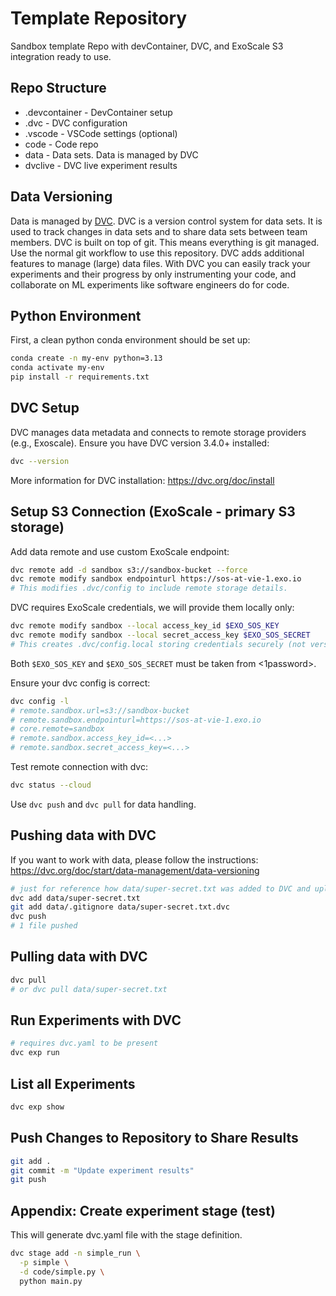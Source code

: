 # Template Repository

Sandbox template Repo with devContainer, DVC, and ExoScale S3 integration ready to use.

## Repo Structure
- .devcontainer - DevContainer setup
- .dvc - DVC configuration
- .vscode - VSCode settings (optional)
- code - Code repo
- data - Data sets. Data is managed by DVC
- dvclive - DVC live experiment results

## Data Versioning
Data is managed by [DVC](https://dvc.org/doc). DVC is a version control system for data sets. It is used to track changes in data sets and to share data sets between team members. DVC is built on top of git. This means everything is git managed. Use the normal git workflow to use this repository. DVC adds additional features to manage (large) data files. With DVC you can easily track your experiments and their progress by only instrumenting your code, and collaborate on ML experiments like software engineers do for code.

## Python Environment
First, a clean python conda environment should be set up:

```bash
conda create -n my-env python=3.13
conda activate my-env
pip install -r requirements.txt
```

## DVC Setup
DVC manages data metadata and connects to remote storage providers (e.g., Exoscale). Ensure you have DVC version 3.4.0+ installed:

```bash
dvc --version
```
More information for DVC installation: https://dvc.org/doc/install

## Setup S3 Connection (ExoScale - primary S3 storage)
Add data remote and use custom ExoScale endpoint:
```bash
dvc remote add -d sandbox s3://sandbox-bucket --force
dvc remote modify sandbox endpointurl https://sos-at-vie-1.exo.io
# This modifies .dvc/config to include remote storage details.
```

DVC requires ExoScale credentials, we will provide them locally only:
```bash
dvc remote modify sandbox --local access_key_id $EXO_SOS_KEY
dvc remote modify sandbox --local secret_access_key $EXO_SOS_SECRET
# This creates .dvc/config.local storing credentials securely (not versioned).
```
Both `$EXO_SOS_KEY` and `$EXO_SOS_SECRET` must be taken from <1password>.

Ensure your dvc config is correct:
```bash
dvc config -l
# remote.sandbox.url=s3://sandbox-bucket
# remote.sandbox.endpointurl=https://sos-at-vie-1.exo.io
# core.remote=sandbox
# remote.sandbox.access_key_id=<...>
# remote.sandbox.secret_access_key=<...>
```

Test remote connection with dvc:
```bash
dvc status --cloud
```

Use `dvc push` and `dvc pull` for data handling.

## Pushing data with DVC
If you want to work with data, please follow the instructions: https://dvc.org/doc/start/data-management/data-versioning
```bash
# just for reference how data/super-secret.txt was added to DVC and uploaded to bucket:
dvc add data/super-secret.txt
git add data/.gitignore data/super-secret.txt.dvc
dvc push
# 1 file pushed
```

## Pulling data with DVC
```bash
dvc pull
# or dvc pull data/super-secret.txt
```

## Run Experiments with DVC
```bash
# requires dvc.yaml to be present
dvc exp run
```

## List all Experiments
```bash
dvc exp show
```

## Push Changes to Repository to Share Results
```bash
git add .
git commit -m "Update experiment results"
git push
```

## Appendix: Create experiment stage (test)
This will generate dvc.yaml file with the stage definition.

```bash
dvc stage add -n simple_run \
  -p simple \
  -d code/simple.py \
  python main.py
```
